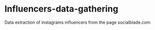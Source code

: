 # Influencers-data-gathering
Data extraction of instagrams influencers from the page socialblade.com
